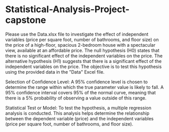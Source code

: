 # Statistical-Analysis-Project-capstone

Please use the Data.xlsx file to investigate the effect of independent variables (price per square foot, number of bathrooms, and floor size) on the price of a high-floor, spacious 2-bedroom house with a spectacular view, available at an affordable price. The null hypothesis (H0) states that there is no significant effect of the independent variables on the price. The alternative hypothesis (H1) suggests that there is a significant effect of the independent variables on the price. The objective is to test this hypothesis using the provided data in the "Data" Excel file.
 
Selection of Confidence Level: A 95% confidence level is chosen to determine the range within which the true parameter value is likely to fall. A 95% confidence interval covers 95% of the normal curve, meaning that there is a 5% probability of observing a value outside of this range.

 Statistical Test or Model: To test the hypothesis, a multiple regression analysis is conducted. This analysis helps determine the relationship between the dependent variable (price) and the independent variables (price per square foot, number of bathrooms, and floor size).

